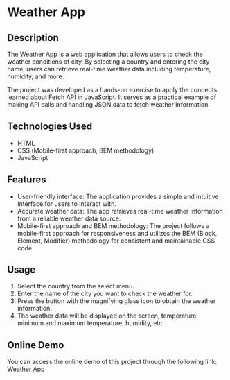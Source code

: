 # Weather App

## Description

The Weather App is a web application that allows users to check the weather conditions of city. By selecting a country and entering the city name, users can retrieve real-time weather data including temperature, humidity, and more.

The project was developed as a hands-on exercise to apply the concepts learned about Fetch API in JavaScript. It serves as a practical example of making API calls and handling JSON data to fetch weather information.

## Technologies Used

- HTML
- CSS (Mobile-first approach, BEM methodology)
- JavaScript

## Features

- User-friendly interface: The application provides a simple and intuitive interface for users to interact with.
- Accurate weather data: The app retrieves real-time weather information from a reliable weather data source.
- Mobile-first approach and BEM methodology: The project follows a mobile-first approach for responsiveness and utilizes the BEM (Block, Element, Modifier) methodology for consistent and maintainable CSS code.

## Usage

1. Select the country from the select menu.
2. Enter the name of the city you want to check the weather for.
3. Press the button with the magnifying glass icon to obtain the weather information.
4. The weather data will be displayed on the screen, temperature, minimum and maximum temperature, humidity, etc.

## Online Demo

You can access the online demo of this project through the following link: [Weather App](https://martinezfabian.github.io/WeatherApp-JavaScript-HTML-CSS/)
